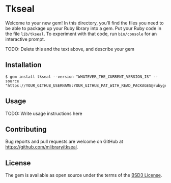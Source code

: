 # Tkseal

Welcome to your new gem! In this directory, you'll find the files you need to be able to package up your Ruby library into a gem. Put your Ruby code in the file `lib/tkseal`. To experiment with that code, run `bin/console` for an interactive prompt.

TODO: Delete this and the text above, and describe your gem

## Installation

    $ gem install tkseal --version "WHATEVER_THE_CURRENT_VERSION_IS" --source "https://YOUR_GITHUB_USERNAME:YOUR_GITHUB_PAT_WITH_READ_PACKAGES@rubygems.pkg.github.com/mlibrary"


## Usage

TODO: Write usage instructions here

## Contributing

Bug reports and pull requests are welcome on GitHub at https://github.com/mlibrary/tkseal.

## License

The gem is available as open source under the terms of the [BSD3 License](https://opensource.org/licenses/BSD-3-Clause).
